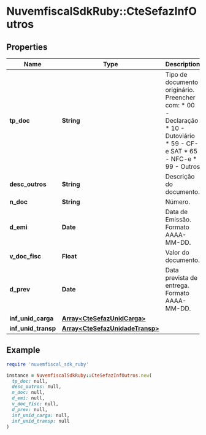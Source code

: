 # NuvemfiscalSdkRuby::CteSefazInfOutros

## Properties

| Name | Type | Description | Notes |
| ---- | ---- | ----------- | ----- |
| **tp_doc** | **String** | Tipo de documento originário.  Preencher com:  * 00 - Declaração  * 10 - Dutoviário  * 59 - CF-e SAT  * 65 - NFC-e  * 99 - Outros |  |
| **desc_outros** | **String** | Descrição do documento. | [optional] |
| **n_doc** | **String** | Número. | [optional] |
| **d_emi** | **Date** | Data de Emissão.  Formato AAAA-MM-DD. | [optional] |
| **v_doc_fisc** | **Float** | Valor do documento. | [optional] |
| **d_prev** | **Date** | Data prevista de entrega.  Formato AAAA-MM-DD. | [optional] |
| **inf_unid_carga** | [**Array&lt;CteSefazUnidCarga&gt;**](CteSefazUnidCarga.md) |  | [optional] |
| **inf_unid_transp** | [**Array&lt;CteSefazUnidadeTransp&gt;**](CteSefazUnidadeTransp.md) |  | [optional] |

## Example

```ruby
require 'nuvemfiscal_sdk_ruby'

instance = NuvemfiscalSdkRuby::CteSefazInfOutros.new(
  tp_doc: null,
  desc_outros: null,
  n_doc: null,
  d_emi: null,
  v_doc_fisc: null,
  d_prev: null,
  inf_unid_carga: null,
  inf_unid_transp: null
)
```

